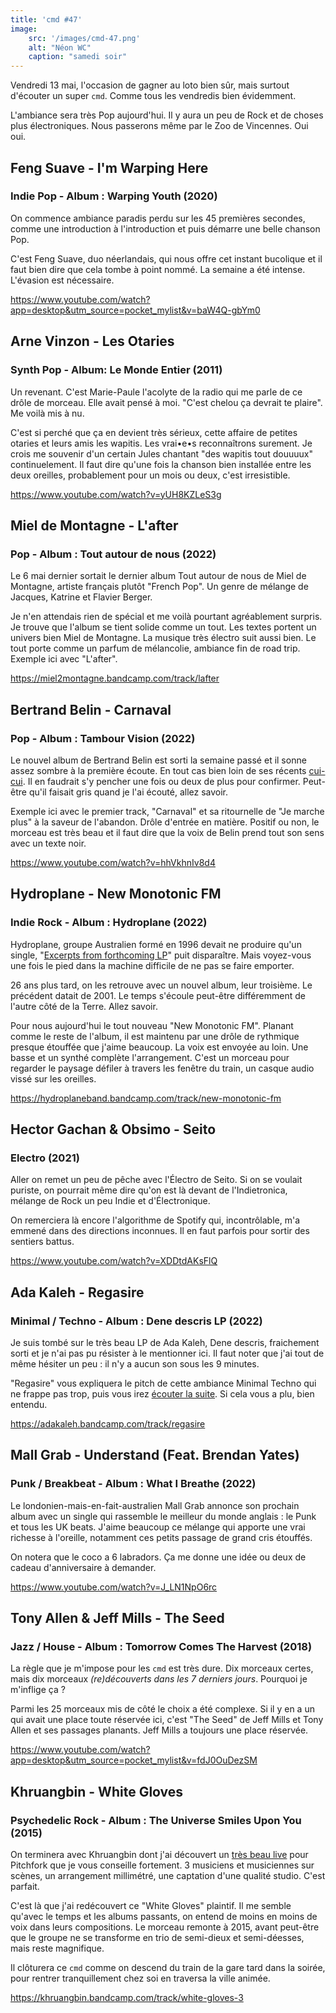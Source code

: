 ```yaml
---
title: 'cmd #47'
image:
    src: '/images/cmd-47.png'
    alt: "Néon WC"
    caption: "samedi soir"
---
```



Vendredi 13 mai, l'occasion de gagner au loto bien sûr, mais surtout d'écouter
un super `cmd`. Comme tous les vendredis bien évidemment.

L'ambiance sera très Pop aujourd'hui. Il y aura un peu de Rock et de choses plus
électroniques. Nous passerons même par le Zoo de Vincennes. Oui oui.



## Feng Suave - I'm Warping Here

### Indie Pop - Album : Warping Youth (2020)

On commence ambiance paradis perdu sur les 45 premières secondes, comme une
introduction à l'introduction et puis démarre une belle chanson Pop.

C'est Feng Suave, duo néerlandais, qui nous offre cet instant bucolique et il
faut bien dire que cela tombe à point nommé. La semaine a été intense. L'évasion
est nécessaire.

https://www.youtube.com/watch?app=desktop&utm_source=pocket_mylist&v=baW4Q-gbYm0




## Arne Vinzon - Les Otaries

### Synth Pop - Album: Le Monde Entier (2011)

Un revenant. C'est Marie-Paule l'acolyte de la radio qui me parle de ce drôle de
morceau. Elle avait pensé à moi. "C'est chelou ça devrait te plaire". Me voilà
mis à nu.

C'est si perché que ça en devient très sérieux, cette affaire de petites otaries
et leurs amis les wapitis. Les vrai•e•s reconnaîtrons surement. Je crois me
souvenir d'un certain Jules chantant "des wapitis tout douuuux" continuelement.
Il faut dire qu'une fois la chanson bien installée entre les deux oreilles,
probablement pour un mois ou deux, c'est irresistible.

https://www.youtube.com/watch?v=yUH8KZLeS3g




## Miel de Montagne - L'after

### Pop - Album : Tout autour de nous (2022)

Le 6 mai dernier sortait le dernier album Tout autour de nous de Miel de
Montagne, artiste français plutôt "French Pop". Un genre de mélange de Jacques,
Katrine et Flavier Berger.

Je n'en attendais rien de spécial et me voilà pourtant agréablement surpris. Je
trouve que l'album se tient solide comme un tout. Les textes portent un univers
bien Miel de Montagne. La musique très électro suit aussi bien. Le tout porte
comme un parfum de mélancolie, ambiance fin de road trip. Exemple ici avec
"L'after".

https://miel2montagne.bandcamp.com/track/lafter



## Bertrand Belin - Carnaval

### Pop - Album : Tambour Vision (2022)

Le nouvel album de Bertrand Belin est sorti la semaine passé et il sonne assez
sombre à la première écoute. En tout cas bien loin de ses récents
[cui-cui](https://laurentbardainnetigredeaudouce.bandcamp.com/track/oiseau-feat-bertrand-belin).
Il en faudrait s'y pencher une fois ou deux de plus pour confirmer. Peut-être
qu'il faisait gris quand je l'ai écouté, allez savoir.

Exemple ici avec le premier track, "Carnaval" et sa ritournelle de "Je marche
plus" à la saveur de l'abandon. Drôle d'entrée en matière. Positif ou non, le
morceau est très beau et il faut dire que la voix de Belin prend tout son sens
avec un texte noir.

https://www.youtube.com/watch?v=hhVkhnIv8d4



## Hydroplane - New Monotonic FM

### Indie Rock - Album : Hydroplane (2022)

Hydroplane, groupe Australien formé en 1996 devait ne produire qu'un single,
"[Excerpts from forthcoming
LP](https://hydroplaneband.bandcamp.com/track/excerpts-from-forthcoming-lp)"
puit disparaître. Mais voyez-vous une fois le pied dans la machine difficile de
ne pas se faire emporter.

26 ans plus tard, on les retrouve avec un nouvel album, leur troisième. Le
précédent datait de 2001. Le temps s'écoule peut-être différemment de l'autre
côté de la Terre. Allez savoir.

Pour nous aujourd'hui le tout nouveau "New Monotonic FM". Planant comme le reste
de l'album, il est maintenu par une drôle de rythmique presque étouffée que
j'aime beaucoup. La voix est envoyée au loin. Une basse et un synthé complète
l'arrangement. C'est un morceau pour regarder le paysage défiler à travers les
fenêtre du train, un casque audio vissé sur les oreilles.

https://hydroplaneband.bandcamp.com/track/new-monotonic-fm



## Hector Gachan & Obsimo - Seito

### Electro (2021)

Aller on remet un peu de pêche avec l'Électro de Seito. Si on se voulait
puriste, on pourrait même dire qu'on est là devant de l'Indietronica, mélange de
Rock un peu Indie et d'Électronique.

On remerciera là encore l'algorithme de Spotify qui, incontrôlable, m'a emmené
dans des directions inconnues. Il en faut parfois pour sortir des sentiers
battus.

https://www.youtube.com/watch?v=XDDtdAKsFlQ



## Ada Kaleh - Regasire

### Minimal / Techno - Album : Dene descris LP (2022)

Je suis tombé sur le très beau LP de Ada Kaleh, Dene descris, fraichement sorti
et je n'ai pas pu résister à le mentionner ici. Il faut noter que j'ai tout de
même hésiter un peu : il n'y a aucun son sous les 9 minutes.

"Regasire" vous expliquera le pitch de cette ambiance Minimal Techno qui ne
frappe pas trop, puis vous irez [écouter la
suite](https://adakaleh.bandcamp.com/album/dene-descris-lp). Si cela vous a plu,
bien entendu.

https://adakaleh.bandcamp.com/track/regasire



## Mall Grab - Understand (Feat. Brendan Yates)

### Punk / Breakbeat - Album : What I Breathe (2022)

Le londonien-mais-en-fait-australien Mall Grab annonce son prochain album avec
un single qui rassemble le meilleur du monde anglais : le Punk et tous les UK
beats. J'aime beaucoup ce mélange qui apporte une vrai richesse à l'oreille,
notamment ces petits passage de grand cris étouffés.

On notera que le coco a 6 labradors. Ça me donne une idée ou deux de cadeau
d'anniversaire à demander.

https://www.youtube.com/watch?v=J_LN1NpO6rc



## Tony Allen & Jeff Mills - The Seed

### Jazz / House - Album : Tomorrow Comes The Harvest (2018)

La règle que je m'impose pour les `cmd` est très dure. Dix morceaux certes, mais
dix morceaux _(re)découverts dans les 7 derniers jours_. Pourquoi je m'inflige
ça ?

Parmi les 25 morceaux mis de côté le choix a été complexe. Si il y en a un qui
avait une place toute réservée ici, c'est "The Seed" de Jeff Mills et Tony Allen
et ses passages planants. Jeff Mills a toujours une place réservée.

https://www.youtube.com/watch?app=desktop&utm_source=pocket_mylist&v=fdJ0OuDezSM



## Khruangbin - White Gloves

### Psychedelic Rock - Album : The Universe Smiles Upon You (2015)

On terminera avec Khruangbin dont j'ai découvert un [très beau
live](https://www.youtube.com/watch?v=q4xKvHANqjk) pour Pitchfork que je vous
conseille fortement. 3 musiciens et musiciennes sur scènes, un arrangement
millimétré, une captation d'une qualité studio. C'est parfait.

C'est là que j'ai redécouvert ce "White Gloves" plaintif. Il me semble qu'avec
le temps et les albums passants, on entend de moins en moins de voix dans leurs
compositions. Le morceau remonte à 2015, avant peut-être que le groupe ne se
transforme en trio de semi-dieux et semi-déesses, mais reste magnifique.

Il clôturera ce `cmd` comme on descend du train de la gare tard dans la soirée,
pour rentrer tranquillement chez soi en traversa la ville animée.

https://khruangbin.bandcamp.com/track/white-gloves-3

